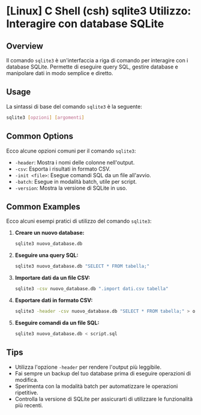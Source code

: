 # [Linux] C Shell (csh) sqlite3 Utilizzo: Interagire con database SQLite

## Overview
Il comando `sqlite3` è un'interfaccia a riga di comando per interagire con i database SQLite. Permette di eseguire query SQL, gestire database e manipolare dati in modo semplice e diretto.

## Usage
La sintassi di base del comando `sqlite3` è la seguente:

```bash
sqlite3 [opzioni] [argomenti]
```

## Common Options
Ecco alcune opzioni comuni per il comando `sqlite3`:

- `-header`: Mostra i nomi delle colonne nell'output.
- `-csv`: Esporta i risultati in formato CSV.
- `-init <file>`: Esegue comandi SQL da un file all'avvio.
- `-batch`: Esegue in modalità batch, utile per script.
- `-version`: Mostra la versione di SQLite in uso.

## Common Examples
Ecco alcuni esempi pratici di utilizzo del comando `sqlite3`:

1. **Creare un nuovo database:**
   ```bash
   sqlite3 nuovo_database.db
   ```

2. **Eseguire una query SQL:**
   ```bash
   sqlite3 nuovo_database.db "SELECT * FROM tabella;"
   ```

3. **Importare dati da un file CSV:**
   ```bash
   sqlite3 -csv nuovo_database.db ".import dati.csv tabella"
   ```

4. **Esportare dati in formato CSV:**
   ```bash
   sqlite3 -header -csv nuovo_database.db "SELECT * FROM tabella;" > output.csv
   ```

5. **Eseguire comandi da un file SQL:**
   ```bash
   sqlite3 nuovo_database.db < script.sql
   ```

## Tips
- Utilizza l'opzione `-header` per rendere l'output più leggibile.
- Fai sempre un backup del tuo database prima di eseguire operazioni di modifica.
- Sperimenta con la modalità batch per automatizzare le operazioni ripetitive.
- Controlla la versione di SQLite per assicurarti di utilizzare le funzionalità più recenti.